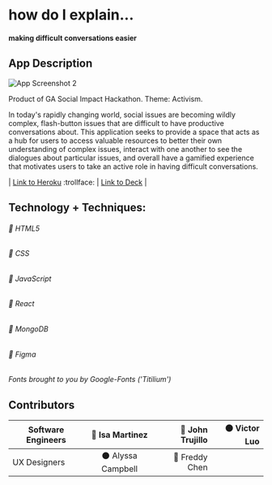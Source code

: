 # how do I explain...

#### making difficult conversations easier


## App Description

![App Screenshot 2](https://i.imgur.com/1ZL4XlR.png)

Product of GA Social Impact Hackathon. Theme: Activism.

In today's rapidly changing world, social issues are becoming wildly complex, flash-button issues that are difficult to have productive conversations about. This application seeks to provide a space that acts as a hub for users to access valuable resources to better their own understanding of complex issues, interact with one another to see the dialogues about particular issues, and overall have a gamified experience that motivates users to take an active role in having difficult conversations. 

| [Link to Heroku](https://how-do-i-explain-activism.herokuapp.com/) :trollface: | [Link to Deck](https://how-do-i-explain-activism.herokuapp.com/)  |


## Technology + Techniques: 

###### :small_blue_diamond: HTML5

###### :small_blue_diamond: CSS

###### :small_blue_diamond: JavaScript

###### :small_blue_diamond: React

###### :small_blue_diamond: MongoDB

###### :small_blue_diamond: Figma


*Fonts brought to you by Google-Fonts ('Titilium')*


## Contributors

| Software Engineers | :red_circle: Isa Martinez |:large_blue_circle: John Trujillo | :black_circle: Victor Luo | 
| ------------- |:-------------:| -----:| -----:|
| UX Designers |  :black_circle: Alyssa Campbell | :red_circle: Freddy Chen |
